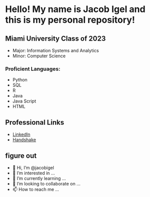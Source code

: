 # Hello! My name is Jacob Igel and this is my personal repository! 

## Miami University Class of 2023
- Major: Information Systems and Analytics
- Minor: Computer Science

### Proficient Languages:
- Python
- SQL
- R
- Java
- Java Script
- HTML

## Professional Links
- [LinkedIn](https://www.linkedin.com/in/jacobigel/ "LinkedIn")
- [Handshake](https://miamioh.joinhandshake.com/stu/users/12667221 "Handshake")

## figure out
- 👋 Hi, I’m @jacobigel
- 👀 I’m interested in ...
- 🌱 I’m currently learning ...
- 💞️ I’m looking to collaborate on ...
- 📫 How to reach me ...

<!---
jacobigel/jacobigel is a ✨ special ✨ repository because its `README.md` (this file) appears on your GitHub profile.
You can click the Preview link to take a look at your changes.
--->
